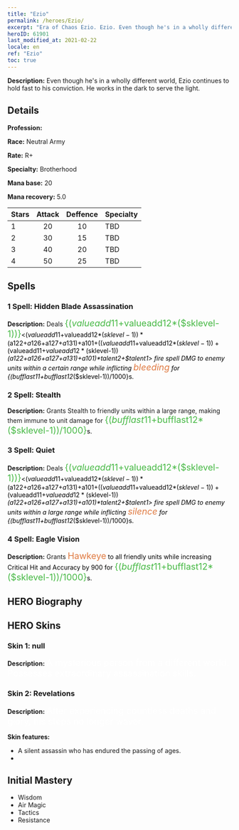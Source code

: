 ```yaml
---
title: "Ezio"
permalink: /heroes/Ezio/
excerpt: "Era of Chaos Ezio. Ezio. Even though he's in a wholly different world, Ezio continues to hold fast to his conviction. He works in the dark to serve the light."
heroID: 61901
last_modified_at: 2021-02-22
locale: en
ref: "Ezio"
toc: true
---
```

 **Description:** Even though he's in a wholly different world, Ezio continues to hold fast to his conviction. He works in the dark to serve the light.
## Details
 **Profession:** 

 **Race:** Neutral Army

 **Rate:** R+

 **Specialty:** Brotherhood

 **Mana base:** 20

 **Mana recovery:** 5.0


  | Stars   |     Attack     |    Deffence    |      Specialty     |
  |---------|:---------------:|:---------------:|--------------------|
  |    1    | 20 | 10 | TBD |
  |    2    | 30 | 15 | TBD |
  |    3    | 40 | 20 | TBD |
  |    4    | 50 | 25 | TBD |

## Spells
### 1 Spell: Hidden Blade Assassination
 **Description:** Deals <span style="color: #48b946;font-size:20px">{($valueadd11+$valueadd12*($sklevel-1))}</span><span style="color: black"><($valueadd11+$valueadd12*($sklevel-1))*($a122+$a126+$a127+$a131)+$a101+(($valueadd11+$valueadd12*($sklevel-1))+($valueadd11+$valueadd12*($sklevel-1))*($a122+$a126+$a127+$a131)+$a101)*$talent2+$talent1> fire spell DMG to enemy units within a certain range while inflicting <span style="color: #e07c44;font-size:20px">bleeding</span><span style="color: black"> for {($bufflast11+$bufflast12*($sklevel-1))/1000}s.

### 2 Spell: Stealth
 **Description:** Grants Stealth to friendly units within a large range, making them immune to unit damage for <span style="color: #48b946;font-size:20px">{($bufflast11+$bufflast12*($sklevel-1))/1000}</span><span style="color: black">s.

### 3 Spell: Quiet
 **Description:** Deals <span style="color: #48b946;font-size:20px">{($valueadd11+$valueadd12*($sklevel-1))}</span><span style="color: black"><($valueadd11+$valueadd12*($sklevel-1))*($a122+$a126+$a127+$a131)+$a101+(($valueadd11+$valueadd12*($sklevel-1))+($valueadd11+$valueadd12*($sklevel-1))*($a122+$a126+$a127+$a131)+$a101)*$talent2+$talent1> fire spell DMG to enemy units within a large range while inflicting <span style="color: #e07c44;font-size:20px">silence</span><span style="color: black"> for {($bufflast11+$bufflast12*($sklevel-1))/1000}s.

### 4 Spell: Eagle Vision
 **Description:** Grants <span style="color: #e07c44;font-size:20px">Hawkeye</span><span style="color: black"> to all friendly units while increasing Critical Hit and Accuracy by 900 for <span style="color: #48b946;font-size:20px">{($bufflast11+$bufflast12*($sklevel-1))/1000}</span><span style="color: black">s.


## HERO Biography

## HERO Skins
### Skin 1: **null**

 **Description:** <span style="color: #ffffff;font-size:20px">A mysterious person from a different world. Possesses extraordinary assassination skills.</span>


### Skin 2: **Revelations**

 **Description:** <span style="color: #ffffff;font-size:20px">After experiencing countless deaths and glory, his steps no longer waver.</span>

 **Skin features:** 

   - A silent assassin who has endured the passing of ages.
   - 


## Initial Mastery
   - Wisdom
   - Air Magic
   - Tactics
   - Resistance
